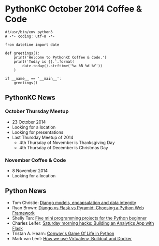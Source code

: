 # PythonKC October 2014 Coffee & Code

~~~~{python}
#!/usr/bin/env python3
# -*- coding: utf-8 -*-

from datetime import date

def greetings():
    print('Welcome to PythonKC Coffee & Code.')
    print('Today is {}.'.format(
        date.today().strftime('%a %B %d %Y'))
    )

if __name__ == '__main__':
    greetings()
~~~~

## PythonKC News

### October Thursday Meetup

* 23 October 2014
* Looking for a location
* Looking for presentations
* Last Thursday Meetup of 2014
    * 4th Thursday of November is Thanksgiving Day
    * 4th Thursday of December is Christmas Day

### November Coffee & Code

* 8 November 2014
* Looking for a location

## Python News

* Tom Christie: [Django models, encapsulation and data integrity](http://www.dabapps.com/blog/django-models-and-encapsulation/)
* Ryan Brown: [Django vs Flask vs Pyramid: Choosing a Python Web Framework](https://www.airpair.com/python/posts/django-flask-pyramid)
* Shelly Tan: [Five mini programming projects for the Python beginner](http://knightlab.northwestern.edu/2014/06/05/five-mini-programming-projects-for-the-python-beginner/)
* Charles Leifer: [Saturday morning hacks: Building an Analytics App with Flask](http://charlesleifer.com/blog/saturday-morning-hacks-building-an-analytics-app-with-flask/)
* Tristan A. Hearn: [Conway's Game Of Life in Python](http://www.tristanhearn.com/gameoflife)
* Mark van Lent: [How we use Virtualenv, Buildout and Docker](https://www.vlent.nl/weblog/2014/09/28/how-we-use-virtualenv-buildout-and-docker/)
